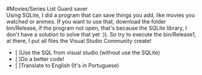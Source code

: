 #Movies/Series List Guard saver  
Using SQLite, I did a program that can save things you add, like movies you watched or animes. If you want to use that, download the folder bin/Release, if the program not open, that's because the SQLite library, I don't have a solution to solve that yet :)). So try to execute the bin/Release1, at there, I put all files the Visual Studio Community create!
- [ ]Use the SQL from visual studio (without use the SQLite)  
- [ ]Do a better code!  
- [ ]Translate to English (It's in Portuguese)
